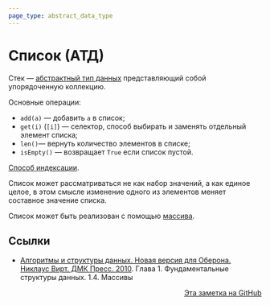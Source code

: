 ```yaml
---
page_type: abstract_data_type
---
```


# Список (АТД)

Стек — [абстрактный тип данных](20221023123217.md) представляющий собой упорядоченную коллекцию.

Основные операции:

- `add(a)` — добавить `a` в список;
- `get(i)` (`[i]`) — селектор, способ выбирать и заменять отдельный элемент списка;
- `len()`— вернуть количество элементов в списке;
- `isEmpty()` — возвращает `True` если список пустой.

[Способ индексации](20221121231228.md).

Список может рассматриваться не как набор значений, а как единое целое, в этом смысле изменение одного из элементов  меняет составное значение списка.

Список может быть реализован с помощью [массива](20221025215309.md).

## Ссылки

* [Алгоритмы и структуры данных. Новая версия для Оберона. Никлаус Вирт. ДМК Пресс. 2010](WirthAlgorithmsAndDataStructures2010.md). Глава 1. Фундаментальные структуры данных. 1.4. Массивы



<p v-pre style="text-align: right">
  <a href="https://github.com/Kverde/algorithms/blob/main/source/20221121230218.md">
  Эта заметка на GitHub
  </a>
</p>
